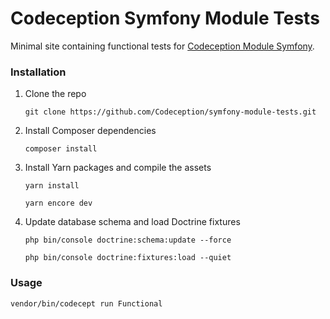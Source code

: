 # Codeception Symfony Module Tests
Minimal site containing functional tests for [Codeception Module Symfony](https://github.com/Codeception/module-symfony).

### Installation

1. Clone the repo
   ```shell
   git clone https://github.com/Codeception/symfony-module-tests.git
   ```
2. Install Composer dependencies
   ```shell
   composer install
   ```
3. Install Yarn packages and compile the assets
   ```shell
   yarn install
   
   yarn encore dev
   ```
4. Update database schema and load Doctrine fixtures
   ```shell
   php bin/console doctrine:schema:update --force
   
   php bin/console doctrine:fixtures:load --quiet
   ```
### Usage
   ```shell
   vendor/bin/codecept run Functional
   ```
